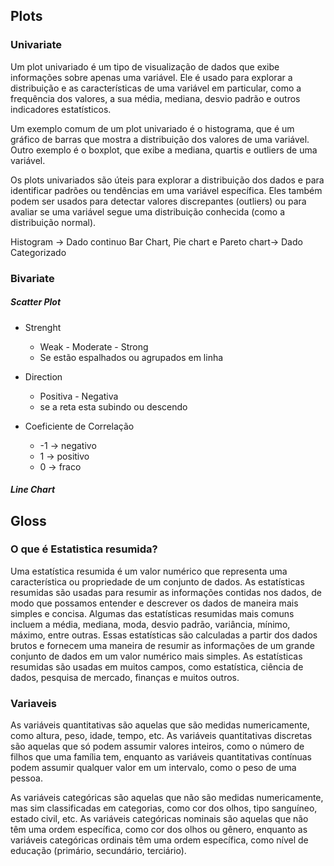 

## Plots

### Univariate

Um plot univariado é um tipo de visualização de dados que exibe informações sobre apenas uma variável. Ele é usado para explorar a distribuição e as características de uma variável em particular, como a frequência dos valores, a sua média, mediana, desvio padrão e outros indicadores estatísticos.

Um exemplo comum de um plot univariado é o histograma, que é um gráfico de barras que mostra a distribuição dos valores de uma variável. Outro exemplo é o boxplot, que exibe a mediana, quartis e outliers de uma variável.

Os plots univariados são úteis para explorar a distribuição dos dados e para identificar padrões ou tendências em uma variável específica. Eles também podem ser usados para detectar valores discrepantes (outliers) ou para avaliar se uma variável segue uma distribuição conhecida (como a distribuição normal).

Histogram -> Dado continuo
Bar Chart, Pie chart e Pareto chart-> Dado Categorizado


### Bivariate

##### Scatter Plot
- Strenght
  - Weak - Moderate - Strong
  - Se estão espalhados ou agrupados em linha

- Direction
  - Positiva - Negativa
  - se a reta esta subindo ou descendo 

- Coeficiente de Correlação
  - -1 -> negativo
  - 1 -> positivo
  - 0 -> fraco

##### Line Chart

## Gloss

### O que é Estatistica resumida?

Uma estatística resumida é um valor numérico que representa uma característica ou propriedade de um conjunto de dados. As estatísticas resumidas são usadas para resumir as informações contidas nos dados, de modo que possamos entender e descrever os dados de maneira mais simples e concisa. Algumas das estatísticas resumidas mais comuns incluem a média, mediana, moda, desvio padrão, variância, mínimo, máximo, entre outras. Essas estatísticas são calculadas a partir dos dados brutos e fornecem uma maneira de resumir as informações de um grande conjunto de dados em um valor numérico mais simples. As estatísticas resumidas são usadas em muitos campos, como estatística, ciência de dados, pesquisa de mercado, finanças e muitos outros.


### Variaveis

As variáveis quantitativas são aquelas que são medidas numericamente, como altura, peso, idade, tempo, etc. As variáveis quantitativas discretas são aquelas que só podem assumir valores inteiros, como o número de filhos que uma família tem, enquanto as variáveis quantitativas contínuas podem assumir qualquer valor em um intervalo, como o peso de uma pessoa.

As variáveis categóricas são aquelas que não são medidas numericamente, mas sim classificadas em categorias, como cor dos olhos, tipo sanguíneo, estado civil, etc. As variáveis categóricas nominais são aquelas que não têm uma ordem específica, como cor dos olhos ou gênero, enquanto as variáveis categóricas ordinais têm uma ordem específica, como nível de educação (primário, secundário, terciário).
